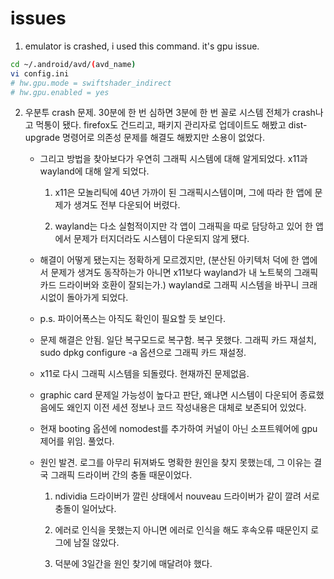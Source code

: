 # issues

1. emulator is crashed, i used this command. it's gpu issue.

```bash
cd ~/.android/avd/(avd_name)
vi config.ini
# hw.gpu.mode = swiftshader_indirect
# hw.gpu.enabled = yes
```

2. 우분투 crash 문제. 30분에 한 번 심하면 3분에 한 번 꼴로 시스템 전체가 crash나고 먹통이 됐다. firefox도 건드리고, 패키지 관리자로 업데이트도 해봤고 dist-upgrade 명령어로 의존성 문제를 해결도 해봤지만 소용이 없었다.

   - 그리고 방법을 찾아보다가 우연히 그래픽 시스템에 대해 알게되었다. x11과 wayland에 대해 알게 되었다.

     1. x11은 모놀리틱에 40년 가까이 된 그래픽시스템이며, 그에 따라 한 앱에 문제가 생겨도 전부 다운되어 버렸다.

     2. wayland는 다소 실험적이지만 각 앱이 그래픽을 따로 담당하고 있어 한 앱에서 문제가 터지더라도 시스템이 다운되지 않게 됐다.

   - 해결이 어떻게 됐는지는 정확하게 모르겠지만, (분산된 아키텍처 덕에 한 앱에서 문제가 생겨도 동작하는가 아니면 x11보다 wayland가 내 노트북의 그래픽카드 드라이버와 호환이 잘되는가.) wayland로 그래픽 시스템을 바꾸니 크래시없이 돌아가게 되었다.

   - p.s. 파이어폭스는 아직도 확인이 필요할 듯 보인다.

   - 문제 해결은 안됨. 일단 복구모드로 복구함. 복구 못했다. 그래픽 카드 재설치, sudo dpkg configure -a 옵션으로 그래픽 카드 재설정.

   - x11로 다시 그래픽 시스템을 되돌렸다. 현재까진 문제없음.

   - graphic card 문제일 가능성이 높다고 판단, 왜냐면 시스템이 다운되어 종료했음에도 왜인지 이전 세션 정보나 코드 작성내용은 대체로 보존되어 있었다.

   - 현재 booting 옵션에 nomodest를 추가하여 커널이 아닌 소프트웨어에 gpu 제어를 위임. 풀었다.

   - 원인 발견. 로그를 아무리 뒤져봐도 명확한 원인을 찾지 못했는데, 그 이유는 결국 그래픽 드라이버 간의 충돌 때문이었다.

     1. ndividia 드라이버가 깔린 상태에서 nouveau 드라이버가 같이 깔려 서로 충돌이 일어났다.

     2. 에러로 인식을 못했는지 아니면 에러로 인식을 해도 후속오류 때문인지 로그에 남질 않았다.

     3. 덕분에 3일간을 원인 찾기에 매달려야 했다.
